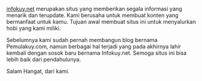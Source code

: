 [infokuy.net](https://finance.infokuy.net/) merupakan situs yang memberikan segala informasi yang menarik dan terupdate. Kami berusaha untuk membuat konten yang bermanfaat untuk kamu. Tujuan awal membuat situs ini untuk menyalurkan hobi yang kami miliki.

Sebelumnya kami sudah pernah membangun blog bernama Pemulakuy.com, namun berbagai hal terjadi yang pada akhirnya lahir kembali dengan sosok baru bernama Infokuy.net. Semoga situs ini bisa lebih baik dari pendahulunya.

Salam Hangat, dari kami.
